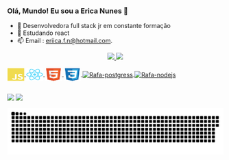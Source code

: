 ### Olá, Mundo! Eu sou a Erica Nunes 👋

- 🔭 Desenvolvedora full stack jr em constante formação
- 🌱 Estudando react
- 📫 Email : eriica.f.n@hotmail.com. 

<div align="center">
  <a href="https://github.com/ericafnunes">
  <img height="180em" src="https://github-readme-stats.vercel.app/api?username=ericafnunes&show_icons=true&theme=dracula&include_all_commits=true&count_private=true"/>
  <img height="180em" src="https://github-readme-stats.vercel.app/api/top-langs/?username=ericafnunes&layout=compact&langs_count=7&theme=dracula"/>
</div>
  
 <div style="display: inline_block"><br>
  <img align="center" alt="Rafa-Js" height="30" width="40" src="https://raw.githubusercontent.com/devicons/devicon/master/icons/javascript/javascript-plain.svg">
  <img align="center" alt="Rafa-React" height="30" width="40" src="https://raw.githubusercontent.com/devicons/devicon/master/icons/react/react-original.svg">
  <img align="center" alt="Rafa-HTML" height="30" width="40" src="https://raw.githubusercontent.com/devicons/devicon/master/icons/html5/html5-original.svg">
  <img align="center" alt="Rafa-CSS" height="30" width="40" src="https://raw.githubusercontent.com/devicons/devicon/master/icons/css3/css3-original.svg">
  <img  align="center" alt="Rafa-postgress" height="30" width="40" src="https://cdn.jsdelivr.net/gh/devicons/devicon/icons/postgresql/postgresql-original.svg" />
  <img  align="center" alt="Rafa-nodejs" height="30" width="40" src="https://cdn.jsdelivr.net/gh/devicons/devicon/icons/nodejs/nodejs-original-wordmark.svg" />
</div>
  
##
  
  <div> 
    
  <a href="https://instagram.com/ericafnunes" target="_blank"><img src="https://img.shields.io/badge/-Instagram-%23E4405F?style=for-the-badge&logo=instagram&logoColor=white" target="_blank"></a>
  <a href="https://www.linkedin.com/in/%C3%A9rica-nunes-146a2b5a/" target="_blank"><img src="https://img.shields.io/badge/-LinkedIn-%230077B5?style=for-the-badge&logo=linkedin&logoColor=white" target="_blank"></a> 
 
  ![Snake animation](https://github.com/ericafnunes/ericafnunes/blob/output/github-contribution-grid-snake.svg)
 
</div>
